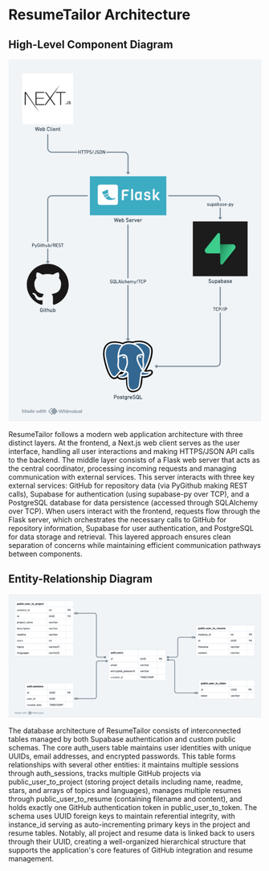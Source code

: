 # ResumeTailor Architecture

## High-Level Component Diagram

![High-Level Component Diagram](static/high_level_component_diagram.png)

ResumeTailor follows a modern web application architecture with three distinct layers. At the frontend, a Next.js web client serves as the user interface, handling all user interactions and making HTTPS/JSON API calls to the backend. The middle layer consists of a Flask web server that acts as the central coordinator, processing incoming requests and managing communication with external services. This server interacts with three key external services: GitHub for repository data (via PyGithub making REST calls), Supabase for authentication (using supabase-py over TCP), and a PostgreSQL database for data persistence (accessed through SQLAlchemy over TCP). When users interact with the frontend, requests flow through the Flask server, which orchestrates the necessary calls to GitHub for repository information, Supabase for user authentication, and PostgreSQL for data storage and retrieval. This layered approach ensures clean separation of concerns while maintaining efficient communication pathways between components.

## Entity-Relationship Diagram

![Entity-Relationship Diagram](static/entity_relationship_diagram.png)

The database architecture of ResumeTailor consists of interconnected tables managed by both Supabase authentication and custom public schemas. The core auth_users table maintains user identities with unique UUIDs, email addresses, and encrypted passwords. This table forms relationships with several other entities: it maintains multiple sessions through auth_sessions, tracks multiple GitHub projects via public_user_to_project (storing project details including name, readme, stars, and arrays of topics and languages), manages multiple resumes through public_user_to_resume (containing filename and content), and holds exactly one GitHub authentication token in public_user_to_token. The schema uses UUID foreign keys to maintain referential integrity, with instance_id serving as auto-incrementing primary keys in the project and resume tables. Notably, all project and resume data is linked back to users through their UUID, creating a well-organized hierarchical structure that supports the application's core features of GitHub integration and resume management.
